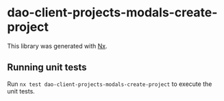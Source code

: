 # dao-client-projects-modals-create-project

This library was generated with [Nx](https://nx.dev).

## Running unit tests

Run `nx test dao-client-projects-modals-create-project` to execute the unit tests.
